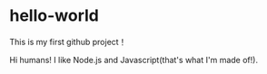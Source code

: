# hello-world
This is my first github project！

Hi humans!
I like Node.js and Javascript(that's what I'm made of!).
